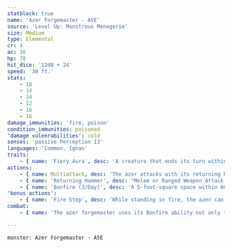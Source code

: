 ```yaml
---
statblock: true
name: 'Azer Forgemaster - A5E'
source: 'Level Up: Monstrous Menagerie'
size: Medium
type: Elemental
cr: 4
ac: 16
hp: 78
hit_dice: '12d8 + 24'
speed: '30 ft.'
stats:
    - 18
    - 14
    - 14
    - 12
    - 16
    - 16
damage_immunities: 'fire, poison'
condition_immunities: poisoned
'damage vulenrabilities': cold
senses: 'passive Perception 13'
languages: 'Common, Ignan'
traits:
    - { name: 'Fiery Aura', desc: 'A creature that ends its turn within 5 feet of one or more azers takes 5 (1d10) fire damage. The azer sheds bright light in a 10-foot radius and dim light for an additional 10 feet.' }
actions:
    - { name: Multiattack, desc: 'The azer attacks with its returning hammer and uses Bonfire if available.' }
    - { name: 'Returning Hammer', desc: "Melee or Ranged Weapon Attack: +6 to hit, reach 5 ft. or range 20/60 feet, one target. Hit: 8 (1d8 + 4) bludgeoning damage plus 7 (2d6) fire damage. The azer's hammer returns to its hand after it's thrown." }
    - { name: 'Bonfire (3/Day)', desc: 'A 5-foot-square space within 60 feet catches fire. A creature takes 10 (3d6) fire damage when it enters this area for the first time on a turn or starts its turn there. A creature can use an action to extinguish this fire.' }
'bonus actions':
    - { name: 'Fire Step', desc: 'While standing in fire, the azer can magically teleport up to 90 feet to a space within fire.' }
combat:
    - { name: 'The azer forgemaster uses its Bonfire ability not only to damage enemies but also to provide tactical movement options for itself and its minions', desc: 'It remains in or near a bonfire. It starts combat by throwing hammers from the back lines if it can, but advances to fight in melee after several allies are killed. When close to death, it uses Fire Step to escape.' }

---
```

```statblock
monster: Azer Forgemaster - A5E
```
